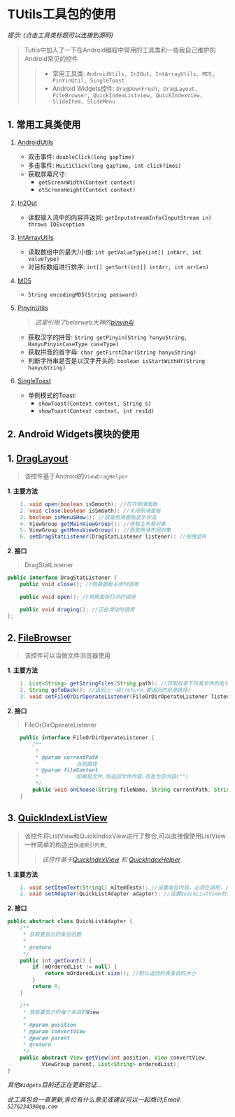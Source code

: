 # TUtils工具包的使用
  _提示: (点击工具类标题可以连接到源码)_

  >Tutils中加入了一下在Android编程中常用的工具类和一些我自己维护的Android常见的控件
  >> - 常用工具类: `AndroidUtils, In2Out, IntArrayUtils, MD5, PinYinUtil, SingleToast`
  >> - Android Widgets控件: `DragDownFresh, DragLayout, FileBrowser, QuickIndexListview, QuickIndexView, SlideItem, SlideMenu`
  
## 1. 常用工具类使用

  1. [AndroidUtils](https://github.com/ITtoken/Tianjj/blob/master/TUtils/src/com/tianjj/tutils/base/AndroidUtils.java)
      - 双击事件: `doubleClick(long gapTime)`
      - 多击事件: `MuitiClick(long gapTime, int clickTimes)`
      - 获取屏幕尺寸:
          - `getScrennWidth(Context context)`
          - `etScrennHeight(Context context)`
  2. [In2Out](https://github.com/ITtoken/Tianjj/blob/master/TUtils/src/com/tianjj/tutils/base/In2Out.java)
      - 读取输入流中的内容并返回: `getInputstreamInfo(InputStream in) throws IOException`
  3. [IntArrayUtils](https://github.com/ITtoken/Tianjj/blob/master/TUtils/src/com/tianjj/tutils/base/IntArrUtils.java)
      - 读取数组中的最大/小值: `int getValueType(int[] intArr, int valueType)`
      - 对目标数组进行排序: `int[] getSort(int[] intArr, int arrLen)`
  4. [MD5](https://github.com/ITtoken/Tianjj/blob/master/TUtils/src/com/tianjj/tutils/base/MD5.java)
      - `String encodingMD5(String password)`
  5. [PinyinUtils](https://github.com/ITtoken/Tianjj/blob/master/TUtils/src/com/tianjj/tutils/base/PinyinUtil.java)
  
      > _这里引用了belerweb大神的[pinyin4j](https://github.com/belerweb/pinyin4j)_
      
      - 获取汉字的拼音: `String getPinyin(String hanyuString, HanyuPinyinCaseType caseType)`
      - 获取拼音的首字母: `char getFirstChar(String hanyuString)`
      - 判断字符串是否是以汉字开头的: `boolean isStartWithHY(String hanyuString)`
  6. [SingleToast](https://github.com/ITtoken/Tianjj/blob/master/TUtils/src/com/tianjj/tutils/base/SingleToast.java)
      - 单例模式的Toast:
          - `showToast(Context context, String s)`
          - `showToast(Context context, int resId)`

## 2. Android Widgets模块的使用
## 1. [DragLayout](https://github.com/ITtoken/Tianjj/blob/master/TUtils/src/com/tianjj/tutils/widgets/DragLayout.java)

> 该控件基于Android的`ViewDragHelper`

**1. 主要方法**

```java
	1. void open(boolean isSmooth): //打开侧滑面板
	2. void close(boolean isSmooth): //关闭侧滑面板
	3. boolean isMenuSHow(): //获取侧滑面板显示状态
	4. ViewGroup getMainViewGroup(): //获取主布局对象
	5. ViewGroup getMenuViewGroup(): //获取侧滑布局对象
	6. setDragStatListener(DragStatListener listener): //拖拽监听
```

**2. 接口**

> DragStatListener

```java
public interface DragStatListener {
	public void close(); //侧换面板关闭时调用

	public void open(); //侧换面板打开时调用

	public void draging(); //正在滑动时调用
};
```

## 2. [FileBrowser](https://github.com/ITtoken/Tianjj/blob/master/TUtils/src/com/tianjj/tutils/widgets/FileBrowser.java)

> 该控件可以当做文件浏览器使用

**1. 主要方法**

```java
	1. List<String> getStringFiles(String path): //获取目录下所有文件的名字
	2. String goToBack(): //返回上一级(return 要返回的目录路径)
	3. void setFileOrDirOperateListener(FileOrDirOperateListener listener)//文件/文件夹操作监听
```

**2. 接口**
> FileOrDirOperateListener

```java
	public interface FileOrDirOperateListener {
		/**
		 * 
		 * @param currentPath
		 *            当前路径
		 * @param fileContent
		 *            如果是文件,则返回文件内容,否是为空内容("")
		 */
		public void onChoose(String fileName, String currentPath, String fileContent);
	}
```

## 3. [QuickIndexListView](https://github.com/ITtoken/Tianjj/blob/master/TUtils/src/com/tianjj/tutils/widgets/QuickIndexListview.java)

> 该控件将ListView和QuickIndexView进行了整合,可以直接像使用ListView一样简单的构造出`快速索引列表`,
>> _该控件基于[QuickIndexView](https://github.com/ITtoken/Tianjj/blob/master/TUtils/src/com/tianjj/tutils/widgets/QuickIndexView.java) 和 [QuickIndexHelper](https://github.com/ITtoken/Tianjj/blob/master/TUtils/src/com/tianjj/tutils/helper/QuickIndexHelper.java)_

**1. 主要方法**

```java
	1. void setItemText(String[] mItemTests): //设置条目内容，必须在调用，且在setAdapter之前
	2. void setAdapter(QuickListAdapter adapter): //设置QuickListView的条目内容
```

**2. 接口**

```java
public abstract class QuickListAdapter {
	/**
	 * 获取要显示的条目总数
	 * 
	 * @return
	 */
	public int getCount() {
		if (mOrderedList != null) {
			return mOrderedList.size(); //默认返回列表条目的大小
		}
		return 0;
	}

	/**
	 * 获取要显示的每个条目的View
	 * 
	 * @param position
	 * @param convertView
	 * @param parent
	 * @return
	 */
	public abstract View getView(int position, View convertView,
           ViewGroup parent, List<String> orderedList);
}
```

  _其他`Widgets`目前还正在更新验证..._
 
  _此工具包会一直更新,各位有什么意见或建议可以一起商讨,Email: `527623439@qq.com`_
